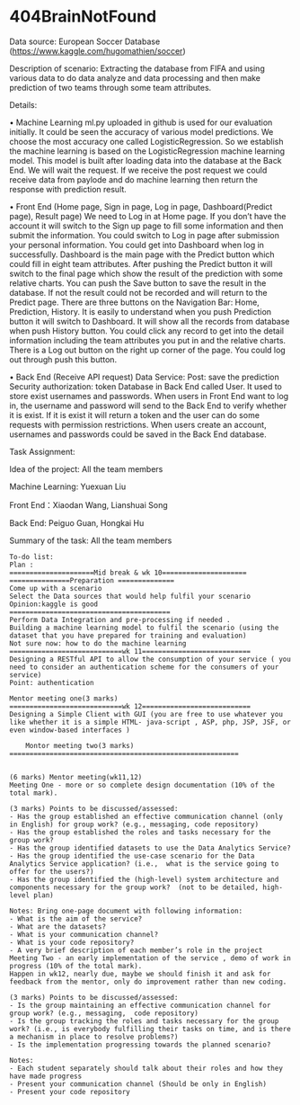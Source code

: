 # 404BrainNotFound
Data source: European Soccer Database (https://www.kaggle.com/hugomathien/soccer)

Description of scenario:
Extracting the database from FIFA and using various data to do data analyze and data processing and then make prediction
of two teams through some team attributes.  

Details:

•	Machine Learning
ml.py uploaded in github is used for our evaluation initially. It could be seen the accuracy of various model predictions. 
We choose the most accuracy one called LogisticRegression. So we establish the machine learning is based on the LogisticRegression machine learning model. This model is built after loading data into the database at the Back End. We will wait the request. If we 
receive the post request we could receive data from paylode and do machine learning then return the response with prediction result.

•	Front End (Home page, Sign in page, Log in page, Dashboard(Predict page), Result page)
We need to Log in at Home page. If you don’t have the account it will switch to the Sign up page to fill some information and then
submit the information. You could switch to Log in page after submission your personal information. You could get into Dashboard when
log in successfully. Dashboard is the main page with the Predict button which could fill in eight team attributes. After pushing the 
Predict button it will switch to the final page which show the result of the prediction with some relative charts. You can push the 
Save button to save the result in the database. If not the result could not be recorded and will return to the Predict page.
There are three buttons on the Navigation Bar: Home, Prediction, History. It is easily to understand when you push Prediction button 
it will switch to Dashboard. It will show all the records from database when push History button. You could click any record to get 
into the detail information including the team attributes you put in and the relative charts.
There is a Log out button on the right up corner of the page. You could log out through push this button.

•	Back End (Receive API request)
Data Service: Post: save the prediction
Security authorization: token
Database in Back End called User. It used to store exist usernames and passwords.
When users in Front End want to log in, the username and password will send to the Back End to verify whether it is exist. If it is
exist it will return a token and the user can do some requests with permission restrictions. 
When users create an account, usernames and passwords could be saved in the Back End database.

Task Assignment:

Idea of the project: All the team members

Machine Learning: Yuexuan Liu

Front End：Xiaodan Wang, Lianshuai Song

Back End:  Peiguo Guan, Hongkai Hu

Summary of the task: All the team members

    To-do list:
    Plan :
    =====================Mid break & wk 10=====================
    ===============Preparation ==============
    Come up with a scenario
    Select the Data sources that would help fulfil your scenario
    Opinion:kaggle is good
    ========================================
    Perform Data Integration and pre-processing if needed .
    Building a machine learning model to fulfil the scenario (using the dataset that you have prepared for training and evaluation)
    Not sure now: how to do the machine learning
    ============================wk 11===========================
    Designing a RESTful API to allow the consumption of your service ( you need to consider an authentication scheme for the consumers of your service)
    Point: authentication

    Mentor meeting one(3 marks)
    ============================wk 12===========================
    Designing a Simple Client with GUI (you are free to use whatever you like whether it is a simple HTML- java-script , ASP, php, JSP, JSF, or even window-based interfaces )

        Montor meeting two(3 marks)
    =========================================================


    (6 marks) Mentor meeting(wk11,12)
    Meeting One - more or so complete design documentation (10% of the total mark).

    (3 marks) Points to be discussed/assessed:  
    ‐ Has the group established an effective communication channel (only in English) for group work? (e.g., messaging, code repository)  
    ‐ Has the group established the roles and tasks necessary for the group work?  
    ‐ Has the group identified datasets to use the Data Analytics Service?  
    ‐ Has the group identified the use‐case scenario for the Data Analytics Service application? (i.e.,  what is the service going to offer for the users?)    
    ‐ Has the group identified the (high‐level) system architecture and components necessary for the group work?  (not to be detailed, high‐level plan)    

    Notes: Bring one‐page document with following information:  
    ‐ What is the aim of the service?  
    ‐ What are the datasets?  
    ‐ What is your communication channel?  
    ‐ What is your code repository?  
    ‐ A very brief description of each member’s role in the project
    Meeting Two - an early implementation of the service , demo of work in progress (10% of the total mark).
    Happen in wk12, nearly due, maybe we should finish it and ask for feedback from the mentor, only do improvement rather than new coding.

    (3 marks) Points to be discussed/assessed:  
    ‐ Is the group maintaining an effective communication channel for group work? (e.g., messaging,  code repository)  
    ‐ Is the group tracking the roles and tasks necessary for the group work? (i.e., is everybody fulfilling their tasks on time, and is there a mechanism in place to resolve problems?)  
    ‐ Is the implementation progressing towards the planned scenario?     

    Notes:  
    ‐ Each student separately should talk about their roles and how they have made progress  
    ‐ Present your communication channel (Should be only in English)   
    ‐ Present your code repository  

